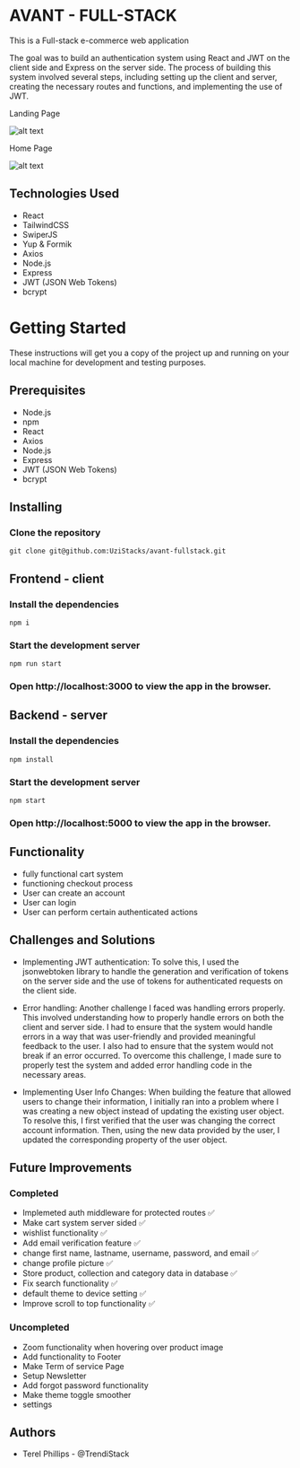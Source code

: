 # AVANT - FULL-STACK

This is a Full-stack e-commerce web application

The goal was to build an authentication system using React and JWT on the client side and Express on the server side. The process of building this system involved several steps, including setting up the client and server, creating the necessary routes and functions, and implementing the use of JWT.

Landing Page

![alt text](avant-landingpage.gif)

Home Page

![alt text](avant%20gif.gif)

## Technologies Used

- React
- TailwindCSS
- SwiperJS
- Yup & Formik
- Axios
- Node.js
- Express
- JWT (JSON Web Tokens)
- bcrypt

# Getting Started

These instructions will get you a copy of the project up and running on your local machine for development and testing purposes.

## Prerequisites

- Node.js
- npm
- React
- Axios
- Node.js
- Express
- JWT (JSON Web Tokens)
- bcrypt

## Installing

### Clone the repository

```
git clone git@github.com:UziStacks/avant-fullstack.git
```

## Frontend - client

### Install the dependencies

```
npm i
```

### Start the development server

```
npm run start
```

### Open http://localhost:3000 to view the app in the browser.

## Backend - server

### Install the dependencies

```
npm install
```

### Start the development server

```
npm start
```

### Open http://localhost:5000 to view the app in the browser.

## Functionality

- fully functional cart system
- functioning checkout process
- User can create an account
- User can login
- User can perform certain authenticated actions

## Challenges and Solutions

- Implementing JWT authentication: To solve this, I used the jsonwebtoken library to handle the generation and verification of tokens on the server side and the use of tokens for authenticated requests on the client side.

- Error handling: Another challenge I faced was handling errors properly. This involved understanding how to properly handle errors on both the client and server side. I had to ensure that the system would handle errors in a way that was user-friendly and provided meaningful feedback to the user. I also had to ensure that the system would not break if an error occurred. To overcome this challenge, I made sure to properly test the system and added error handling code in the necessary areas.

- Implementing User Info Changes: When building the feature that allowed users to change their information, I initially ran into a problem where I was creating a new object instead of updating the existing user object. To resolve this, I first verified that the user was changing the correct account information. Then, using the new data provided by the user, I updated the corresponding property of the user object.

## Future Improvements

### Completed

- Implemeted auth middleware for protected routes ✅
- Make cart system server sided ✅
- wishlist functionality ✅
- Add email verification feature ✅
- change first name, lastname, username, password, and email ✅
- change profile picture ✅
- Store product, collection and category data in database ✅
- Fix search functionality ✅
- default theme to device setting ✅
- Improve scroll to top functionality ✅

### Uncompleted

- Zoom functionality when hovering over product image
- Add functionality to Footer
- Make Term of service Page
- Setup Newsletter
- Add forgot password functionality
- Make theme toggle smoother
- settings

## Authors

- Terel Phillips - @TrendiStack
